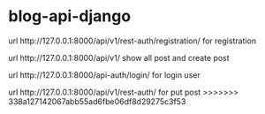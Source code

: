 # blog-api-django
  <p>url  http://127.0.0.1:8000/api/v1/rest-auth/registration/  for registration</p>
  <p>url  http://127.0.0.1:8000/api/v1/  show all post and create post</p>
  <p>url  http://127.0.0.1:8000/api-auth/login/   for login user</p>
  <p> url http://127.0.0.1:8000/api/v1/rest-auth/ for put post
>>>>>>> 338a127142067abb55ad6fbe06df8d29275c3f53
